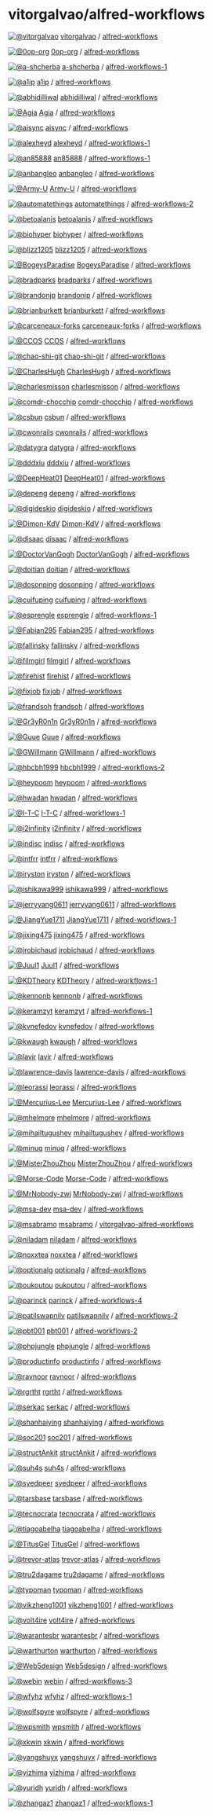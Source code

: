 # vitorgalvao/alfred-workflows

[![@vitorgalvao](https://avatars.githubusercontent.com/u/1699443?s=32&v=4)](https://github.com/vitorgalvao) [vitorgalvao](https://github.com/vitorgalvao) / [alfred-workflows]()

[![@0op-org](https://avatars.githubusercontent.com/u/52488989?s=32&v=4)](https://github.com/0op-org) [0op-org](https://github.com/0op-org) / [alfred-workflows](https://github.com/0op-org/alfred-workflows)

[![@a-shcherba](https://avatars.githubusercontent.com/u/65859377?s=32&v=4)](https://github.com/a-shcherba) [a-shcherba](https://github.com/a-shcherba) / [alfred-workflows-1](https://github.com/a-shcherba/alfred-workflows-1)

[![@a1ip](https://avatars.githubusercontent.com/u/177965?s=32&v=4)](https://github.com/a1ip) [a1ip](https://github.com/a1ip) / [alfred-workflows](https://github.com/a1ip/alfred-workflows)

[![@abhidilliwal](https://avatars.githubusercontent.com/u/1227363?s=32&v=4)](https://github.com/abhidilliwal) [abhidilliwal](https://github.com/abhidilliwal) / [alfred-workflows](https://github.com/abhidilliwal/alfred-workflows)

[![@Agia](https://avatars.githubusercontent.com/u/9097711?s=32&v=4)](https://github.com/Agia) [Agia](https://github.com/Agia) / [alfred-workflows](https://github.com/Agia/alfred-workflows)

[![@aisync](https://avatars.githubusercontent.com/u/35539815?s=32&v=4)](https://github.com/aisync) [aisync](https://github.com/aisync) / [alfred-workflows](https://github.com/aisync/alfred-workflows)

[![@alexheyd](https://avatars.githubusercontent.com/u/45838?s=32&v=4)](https://github.com/alexheyd) [alexheyd](https://github.com/alexheyd) / [alfred-workflows-1](https://github.com/alexheyd/alfred-workflows-1)

[![@an85888](https://avatars.githubusercontent.com/u/7319483?s=32&v=4)](https://github.com/an85888) [an85888](https://github.com/an85888) / [alfred-workflows-1](https://github.com/an85888/alfred-workflows-1)

[![@anbangleo](https://avatars.githubusercontent.com/u/22688892?s=32&v=4)](https://github.com/anbangleo) [anbangleo](https://github.com/anbangleo) / [alfred-workflows](https://github.com/anbangleo/alfred-workflows)

[![@Army-U](https://avatars.githubusercontent.com/u/11404005?s=32&v=4)](https://github.com/Army-U) [Army-U](https://github.com/Army-U) / [alfred-workflows](https://github.com/Army-U/alfred-workflows)

[![@automatethings](https://avatars.githubusercontent.com/u/50962244?s=32&v=4)](https://github.com/automatethings) [automatethings](https://github.com/automatethings) / [alfred-workflows-2](https://github.com/automatethings/alfred-workflows-2)

[![@betoalanis](https://avatars.githubusercontent.com/u/427690?s=32&v=4)](https://github.com/betoalanis) [betoalanis](https://github.com/betoalanis) / [alfred-workflows](https://github.com/betoalanis/alfred-workflows)

[![@biohyper](https://avatars.githubusercontent.com/u/15944048?s=32&v=4)](https://github.com/biohyper) [biohyper](https://github.com/biohyper) / [alfred-workflows](https://github.com/biohyper/alfred-workflows)

[![@blizz1205](https://avatars.githubusercontent.com/u/32128783?s=32&v=4)](https://github.com/blizz1205) [blizz1205](https://github.com/blizz1205) / [alfred-workflows](https://github.com/blizz1205/alfred-workflows)

[![@BogeysParadise](https://avatars.githubusercontent.com/u/60124578?s=32&v=4)](https://github.com/BogeysParadise) [BogeysParadise](https://github.com/BogeysParadise) / [alfred-workflows](https://github.com/BogeysParadise/alfred-workflows)

[![@bradparks](https://avatars.githubusercontent.com/u/185477?s=32&v=4)](https://github.com/bradparks) [bradparks](https://github.com/bradparks) / [alfred-workflows](https://github.com/bradparks/alfred-workflows)

[![@brandonjp](https://avatars.githubusercontent.com/u/199599?s=32&v=4)](https://github.com/brandonjp) [brandonjp](https://github.com/brandonjp) / [alfred-workflows](https://github.com/brandonjp/alfred-workflows)

[![@brianburkett](https://avatars.githubusercontent.com/u/1503764?s=32&v=4)](https://github.com/brianburkett) [brianburkett](https://github.com/brianburkett) / [alfred-workflows](https://github.com/brianburkett/alfred-workflows)

[![@carceneaux-forks](https://avatars.githubusercontent.com/u/51967532?s=32&v=4)](https://github.com/carceneaux-forks) [carceneaux-forks](https://github.com/carceneaux-forks) / [alfred-workflows](https://github.com/carceneaux-forks/alfred-workflows)

[![@CCOS](https://avatars.githubusercontent.com/u/2181735?s=32&v=4)](https://github.com/CCOS) [CCOS](https://github.com/CCOS) / [alfred-workflows](https://github.com/CCOS/alfred-workflows)

[![@chao-shi-git](https://avatars.githubusercontent.com/u/26860500?s=32&v=4)](https://github.com/chao-shi-git) [chao-shi-git](https://github.com/chao-shi-git) / [alfred-workflows](https://github.com/chao-shi-git/alfred-workflows)

[![@CharlesHugh](https://avatars.githubusercontent.com/u/10435400?s=32&v=4)](https://github.com/CharlesHugh) [CharlesHugh](https://github.com/CharlesHugh) / [alfred-workflows](https://github.com/CharlesHugh/alfred-workflows)

[![@charlesmisson](https://avatars.githubusercontent.com/u/5425145?s=32&v=4)](https://github.com/charlesmisson) [charlesmisson](https://github.com/charlesmisson) / [alfred-workflows](https://github.com/charlesmisson/alfred-workflows)

[![@comdr-chocchip](https://avatars.githubusercontent.com/u/61176214?s=32&v=4)](https://github.com/comdr-chocchip) [comdr-chocchip](https://github.com/comdr-chocchip) / [alfred-workflows](https://github.com/comdr-chocchip/alfred-workflows)

[![@csbun](https://avatars.githubusercontent.com/u/1468366?s=32&v=4)](https://github.com/csbun) [csbun](https://github.com/csbun) / [alfred-workflows](https://github.com/csbun/alfred-workflows)

[![@cwonrails](https://avatars.githubusercontent.com/u/4729979?s=32&v=4)](https://github.com/cwonrails) [cwonrails](https://github.com/cwonrails) / [alfred-workflows](https://github.com/cwonrails/alfred-workflows)

[![@datygra](https://avatars.githubusercontent.com/u/5335291?s=32&v=4)](https://github.com/datygra) [datygra](https://github.com/datygra) / [alfred-workflows](https://github.com/datygra/alfred-workflows)

[![@dddxiu](https://avatars.githubusercontent.com/u/20547399?s=32&v=4)](https://github.com/dddxiu) [dddxiu](https://github.com/dddxiu) / [alfred-workflows](https://github.com/dddxiu/alfred-workflows)

[![@DeepHeat01](https://avatars.githubusercontent.com/u/80650090?s=32&v=4)](https://github.com/DeepHeat01) [DeepHeat01](https://github.com/DeepHeat01) / [alfred-workflows](https://github.com/DeepHeat01/alfred-workflows)

[![@depeng](https://avatars.githubusercontent.com/u/7877050?s=32&v=4)](https://github.com/depeng) [depeng](https://github.com/depeng) / [alfred-workflows](https://github.com/depeng/alfred-workflows)

[![@digideskio](https://avatars.githubusercontent.com/u/14135456?s=32&v=4)](https://github.com/digideskio) [digideskio](https://github.com/digideskio) / [alfred-workflows](https://github.com/digideskio/alfred-workflows)

[![@Dimon-KdV](https://avatars.githubusercontent.com/u/54224927?s=32&v=4)](https://github.com/Dimon-KdV) [Dimon-KdV](https://github.com/Dimon-KdV) / [alfred-workflows](https://github.com/Dimon-KdV/alfred-workflows)

[![@disaac](https://avatars.githubusercontent.com/u/15255373?s=32&v=4)](https://github.com/disaac) [disaac](https://github.com/disaac) / [alfred-workflows](https://github.com/disaac/alfred-workflows)

[![@DoctorVanGogh](https://avatars.githubusercontent.com/u/324067?s=32&v=4)](https://github.com/DoctorVanGogh) [DoctorVanGogh](https://github.com/DoctorVanGogh) / [alfred-workflows](https://github.com/DoctorVanGogh/alfred-workflows)

[![@doitian](https://avatars.githubusercontent.com/u/35768?s=32&v=4)](https://github.com/doitian) [doitian](https://github.com/doitian) / [alfred-workflows](https://github.com/doitian/alfred-workflows)

[![@dosonping](https://avatars.githubusercontent.com/u/3782996?s=32&v=4)](https://github.com/dosonping) [dosonping](https://github.com/dosonping) / [alfred-workflows](https://github.com/dosonping/alfred-workflows)

[![@cuifuping](https://avatars.githubusercontent.com/u/59912422?s=32&v=4)](https://github.com/cuifuping) [cuifuping](https://github.com/cuifuping) / [alfred-workflows](https://github.com/cuifuping/alfred-workflows)

[![@esprengle](https://avatars.githubusercontent.com/u/22756112?s=32&v=4)](https://github.com/esprengle) [esprengle](https://github.com/esprengle) / [alfred-workflows-1](https://github.com/esprengle/alfred-workflows-1)

[![@Fabian295](https://avatars.githubusercontent.com/u/20317478?s=32&v=4)](https://github.com/Fabian295) [Fabian295](https://github.com/Fabian295) / [alfred-workflows](https://github.com/Fabian295/alfred-workflows)

[![@fallinsky](https://avatars.githubusercontent.com/u/8437295?s=32&v=4)](https://github.com/fallinsky) [fallinsky](https://github.com/fallinsky) / [alfred-workflows](https://github.com/fallinsky/alfred-workflows)

[![@filmgirl](https://avatars.githubusercontent.com/u/110683?s=32&v=4)](https://github.com/filmgirl) [filmgirl](https://github.com/filmgirl) / [alfred-workflows](https://github.com/filmgirl/alfred-workflows)

[![@firehist](https://avatars.githubusercontent.com/u/449520?s=32&v=4)](https://github.com/firehist) [firehist](https://github.com/firehist) / [alfred-workflows](https://github.com/firehist/alfred-workflows)

[![@fixjob](https://avatars.githubusercontent.com/u/13677025?s=32&v=4)](https://github.com/fixjob) [fixjob](https://github.com/fixjob) / [alfred-workflows](https://github.com/fixjob/alfred-workflows)

[![@frandsoh](https://avatars.githubusercontent.com/u/39488119?s=32&v=4)](https://github.com/frandsoh) [frandsoh](https://github.com/frandsoh) / [alfred-workflows](https://github.com/frandsoh/alfred-workflows)

[![@Gr3yR0n1n](https://avatars.githubusercontent.com/u/2173488?s=32&v=4)](https://github.com/Gr3yR0n1n) [Gr3yR0n1n](https://github.com/Gr3yR0n1n) / [alfred-workflows](https://github.com/Gr3yR0n1n/alfred-workflows)

[![@Guue](https://avatars.githubusercontent.com/u/11917408?s=32&v=4)](https://github.com/Guue) [Guue](https://github.com/Guue) / [alfred-workflows](https://github.com/Guue/alfred-workflows)

[![@GWillmann](https://avatars.githubusercontent.com/u/5655900?s=32&v=4)](https://github.com/GWillmann) [GWillmann](https://github.com/GWillmann) / [alfred-workflows](https://github.com/GWillmann/alfred-workflows)

[![@hbcbh1999](https://avatars.githubusercontent.com/u/1378193?s=32&v=4)](https://github.com/hbcbh1999) [hbcbh1999](https://github.com/hbcbh1999) / [alfred-workflows-2](https://github.com/hbcbh1999/alfred-workflows-2)

[![@heypoom](https://avatars.githubusercontent.com/u/4714175?s=32&v=4)](https://github.com/heypoom) [heypoom](https://github.com/heypoom) / [alfred-workflows](https://github.com/heypoom/alfred-workflows)

[![@hwadan](https://avatars.githubusercontent.com/u/66777?s=32&v=4)](https://github.com/hwadan) [hwadan](https://github.com/hwadan) / [alfred-workflows](https://github.com/hwadan/alfred-workflows)

[![@I-T-C](https://avatars.githubusercontent.com/u/39234197?s=32&v=4)](https://github.com/I-T-C) [I-T-C](https://github.com/I-T-C) / [alfred-workflows-1](https://github.com/I-T-C/alfred-workflows-1)

[![@i2infinity](https://avatars.githubusercontent.com/u/1700689?s=32&v=4)](https://github.com/i2infinity) [i2infinity](https://github.com/i2infinity) / [alfred-workflows](https://github.com/i2infinity/alfred-workflows)

[![@indisc](https://avatars.githubusercontent.com/u/2056255?s=32&v=4)](https://github.com/indisc) [indisc](https://github.com/indisc) / [alfred-workflows](https://github.com/indisc/alfred-workflows)

[![@intfrr](https://avatars.githubusercontent.com/u/548549?s=32&v=4)](https://github.com/intfrr) [intfrr](https://github.com/intfrr) / [alfred-workflows](https://github.com/intfrr/alfred-workflows)

[![@iryston](https://avatars.githubusercontent.com/u/1258460?s=32&v=4)](https://github.com/iryston) [iryston](https://github.com/iryston) / [alfred-workflows](https://github.com/iryston/alfred-workflows)

[![@ishikawa999](https://avatars.githubusercontent.com/u/14245262?s=32&v=4)](https://github.com/ishikawa999) [ishikawa999](https://github.com/ishikawa999) / [alfred-workflows](https://github.com/ishikawa999/alfred-workflows)

[![@jerryyang0611](https://avatars.githubusercontent.com/u/45359868?s=32&v=4)](https://github.com/jerryyang0611) [jerryyang0611](https://github.com/jerryyang0611) / [alfred-workflows](https://github.com/jerryyang0611/alfred-workflows)

[![@JiangYue1711](https://avatars.githubusercontent.com/u/4487621?s=32&v=4)](https://github.com/JiangYue1711) [JiangYue1711](https://github.com/JiangYue1711) / [alfred-workflows-1](https://github.com/JiangYue1711/alfred-workflows-1)

[![@jixing475](https://avatars.githubusercontent.com/u/10696315?s=32&v=4)](https://github.com/jixing475) [jixing475](https://github.com/jixing475) / [alfred-workflows](https://github.com/jixing475/alfred-workflows)

[![@jrobichaud](https://avatars.githubusercontent.com/u/12142702?s=32&v=4)](https://github.com/jrobichaud) [jrobichaud](https://github.com/jrobichaud) / [alfred-workflows](https://github.com/jrobichaud/alfred-workflows)

[![@Juul1](https://avatars.githubusercontent.com/u/43982716?s=32&v=4)](https://github.com/Juul1) [Juul1](https://github.com/Juul1) / [alfred-workflows](https://github.com/Juul1/alfred-workflows)

[![@KDTheory](https://avatars.githubusercontent.com/u/19588178?s=32&v=4)](https://github.com/KDTheory) [KDTheory](https://github.com/KDTheory) / [alfred-workflows-1](https://github.com/KDTheory/alfred-workflows-1)

[![@kennonb](https://avatars.githubusercontent.com/u/76159?s=32&v=4)](https://github.com/kennonb) [kennonb](https://github.com/kennonb) / [alfred-workflows](https://github.com/kennonb/alfred-workflows)

[![@keramzyt](https://avatars.githubusercontent.com/u/22238141?s=32&v=4)](https://github.com/keramzyt) [keramzyt](https://github.com/keramzyt) / [alfred-workflows-1](https://github.com/keramzyt/alfred-workflows-1)

[![@kvnefedov](https://avatars.githubusercontent.com/u/39134764?s=32&v=4)](https://github.com/kvnefedov) [kvnefedov](https://github.com/kvnefedov) / [alfred-workflows](https://github.com/kvnefedov/alfred-workflows)

[![@kwaugh](https://avatars.githubusercontent.com/u/5647403?s=32&v=4)](https://github.com/kwaugh) [kwaugh](https://github.com/kwaugh) / [alfred-workflows](https://github.com/kwaugh/alfred-workflows)

[![@lavir](https://avatars.githubusercontent.com/u/1274746?s=32&v=4)](https://github.com/lavir) [lavir](https://github.com/lavir) / [alfred-workflows](https://github.com/lavir/alfred-workflows)

[![@lawrence-davis](https://avatars.githubusercontent.com/u/61475836?s=32&v=4)](https://github.com/lawrence-davis) [lawrence-davis](https://github.com/lawrence-davis) / [alfred-workflows](https://github.com/lawrence-davis/alfred-workflows)

[![@leorassi](https://avatars.githubusercontent.com/u/5304051?s=32&v=4)](https://github.com/leorassi) [leorassi](https://github.com/leorassi) / [alfred-workflows](https://github.com/leorassi/alfred-workflows)

[![@Mercurius-Lee](https://avatars.githubusercontent.com/u/31580811?s=32&v=4)](https://github.com/Mercurius-Lee) [Mercurius-Lee](https://github.com/Mercurius-Lee) / [alfred-workflows](https://github.com/Mercurius-Lee/alfred-workflows)

[![@mhelmore](https://avatars.githubusercontent.com/u/314994?s=32&v=4)](https://github.com/mhelmore) [mhelmore](https://github.com/mhelmore) / [alfred-workflows](https://github.com/mhelmore/alfred-workflows)

[![@mihailtugushev](https://avatars.githubusercontent.com/u/15308581?s=32&v=4)](https://github.com/mihailtugushev) [mihailtugushev](https://github.com/mihailtugushev) / [alfred-workflows](https://github.com/mihailtugushev/alfred-workflows)

[![@minuq](https://avatars.githubusercontent.com/u/460656?s=32&v=4)](https://github.com/minuq) [minuq](https://github.com/minuq) / [alfred-workflows](https://github.com/minuq/alfred-workflows)

[![@MisterZhouZhou](https://avatars.githubusercontent.com/u/12710283?s=32&v=4)](https://github.com/MisterZhouZhou) [MisterZhouZhou](https://github.com/MisterZhouZhou) / [alfred-workflows](https://github.com/MisterZhouZhou/alfred-workflows)

[![@Morse-Code](https://avatars.githubusercontent.com/u/1439120?s=32&v=4)](https://github.com/Morse-Code) [Morse-Code](https://github.com/Morse-Code) / [alfred-workflows](https://github.com/Morse-Code/alfred-workflows)

[![@MrNobody-zwj](https://avatars.githubusercontent.com/u/52598544?s=32&v=4)](https://github.com/MrNobody-zwj) [MrNobody-zwj](https://github.com/MrNobody-zwj) / [alfred-workflows](https://github.com/MrNobody-zwj/alfred-workflows)

[![@msa-dev](https://avatars.githubusercontent.com/u/26695389?s=32&v=4)](https://github.com/msa-dev) [msa-dev](https://github.com/msa-dev) / [alfred-workflows](https://github.com/msa-dev/alfred-workflows)

[![@msabramo](https://avatars.githubusercontent.com/u/305268?s=32&v=4)](https://github.com/msabramo) [msabramo](https://github.com/msabramo) / [vitorgalvao-alfred-workflows](https://github.com/msabramo/vitorgalvao-alfred-workflows)

[![@niladam](https://avatars.githubusercontent.com/u/4151765?s=32&v=4)](https://github.com/niladam) [niladam](https://github.com/niladam) / [alfred-workflows](https://github.com/niladam/alfred-workflows)

[![@noxxtea](https://avatars.githubusercontent.com/u/6573270?s=32&v=4)](https://github.com/noxxtea) [noxxtea](https://github.com/noxxtea) / [alfred-workflows](https://github.com/noxxtea/alfred-workflows)

[![@optionalg](https://avatars.githubusercontent.com/u/205436?s=32&v=4)](https://github.com/optionalg) [optionalg](https://github.com/optionalg) / [alfred-workflows](https://github.com/optionalg/alfred-workflows)

[![@oukoutou](https://avatars.githubusercontent.com/u/31788860?s=32&v=4)](https://github.com/oukoutou) [oukoutou](https://github.com/oukoutou) / [alfred-workflows](https://github.com/oukoutou/alfred-workflows)

[![@parinck](https://avatars.githubusercontent.com/u/7147507?s=32&v=4)](https://github.com/parinck) [parinck](https://github.com/parinck) / [alfred-workflows-4](https://github.com/parinck/alfred-workflows-4)

[![@patilswapnilv](https://avatars.githubusercontent.com/u/1833516?s=32&v=4)](https://github.com/patilswapnilv) [patilswapnilv](https://github.com/patilswapnilv) / [alfred-workflows-2](https://github.com/patilswapnilv/alfred-workflows-2)

[![@pbt001](https://avatars.githubusercontent.com/u/25734894?s=32&v=4)](https://github.com/pbt001) [pbt001](https://github.com/pbt001) / [alfred-workflows-2](https://github.com/pbt001/alfred-workflows-2)

[![@phpjungle](https://avatars.githubusercontent.com/u/8136745?s=32&v=4)](https://github.com/phpjungle) [phpjungle](https://github.com/phpjungle) / [alfred-workflows](https://github.com/phpjungle/alfred-workflows)

[![@productinfo](https://avatars.githubusercontent.com/u/11316718?s=32&v=4)](https://github.com/productinfo) [productinfo](https://github.com/productinfo) / [alfred-workflows](https://github.com/productinfo/alfred-workflows)

[![@ravnoor](https://avatars.githubusercontent.com/u/4934310?s=32&v=4)](https://github.com/ravnoor) [ravnoor](https://github.com/ravnoor) / [alfred-workflows](https://github.com/ravnoor/alfred-workflows)

[![@rgrtht](https://avatars.githubusercontent.com/u/30683028?s=32&v=4)](https://github.com/rgrtht) [rgrtht](https://github.com/rgrtht) / [alfred-workflows](https://github.com/rgrtht/alfred-workflows)

[![@serkac](https://avatars.githubusercontent.com/u/54457971?s=32&v=4)](https://github.com/serkac) [serkac](https://github.com/serkac) / [alfred-workflows](https://github.com/serkac/alfred-workflows)

[![@shanhaiying](https://avatars.githubusercontent.com/u/1595652?s=32&v=4)](https://github.com/shanhaiying) [shanhaiying](https://github.com/shanhaiying) / [alfred-workflows](https://github.com/shanhaiying/alfred-workflows)

[![@soc201](https://avatars.githubusercontent.com/u/35974830?s=32&v=4)](https://github.com/soc201) [soc201](https://github.com/soc201) / [alfred-workflows](https://github.com/soc201/alfred-workflows)

[![@structAnkit](https://avatars.githubusercontent.com/u/1755786?s=32&v=4)](https://github.com/structAnkit) [structAnkit](https://github.com/structAnkit) / [alfred-workflows](https://github.com/structAnkit/alfred-workflows)

[![@suh4s](https://avatars.githubusercontent.com/u/34800145?s=32&v=4)](https://github.com/suh4s) [suh4s](https://github.com/suh4s) / [alfred-workflows](https://github.com/suh4s/alfred-workflows)

[![@syedpeer](https://avatars.githubusercontent.com/u/6520742?s=32&v=4)](https://github.com/syedpeer) [syedpeer](https://github.com/syedpeer) / [alfred-workflows](https://github.com/syedpeer/alfred-workflows)

[![@tarsbase](https://avatars.githubusercontent.com/u/33078987?s=32&v=4)](https://github.com/tarsbase) [tarsbase](https://github.com/tarsbase) / [alfred-workflows](https://github.com/tarsbase/alfred-workflows)

[![@tecnocrata](https://avatars.githubusercontent.com/u/709446?s=32&v=4)](https://github.com/tecnocrata) [tecnocrata](https://github.com/tecnocrata) / [alfred-workflows](https://github.com/tecnocrata/alfred-workflows)

[![@tiagoabelha](https://avatars.githubusercontent.com/u/6628290?s=32&v=4)](https://github.com/tiagoabelha) [tiagoabelha](https://github.com/tiagoabelha) / [alfred-workflows](https://github.com/tiagoabelha/alfred-workflows)

[![@TitusGel](https://avatars.githubusercontent.com/u/4028265?s=32&v=4)](https://github.com/TitusGel) [TitusGel](https://github.com/TitusGel) / [alfred-workflows](https://github.com/TitusGel/alfred-workflows)

[![@trevor-atlas](https://avatars.githubusercontent.com/u/5009188?s=32&v=4)](https://github.com/trevor-atlas) [trevor-atlas](https://github.com/trevor-atlas) / [alfred-workflows](https://github.com/trevor-atlas/alfred-workflows)

[![@tru2dagame](https://avatars.githubusercontent.com/u/1673006?s=32&v=4)](https://github.com/tru2dagame) [tru2dagame](https://github.com/tru2dagame) / [alfred-workflows](https://github.com/tru2dagame/alfred-workflows)

[![@typoman](https://avatars.githubusercontent.com/u/4546443?s=32&v=4)](https://github.com/typoman) [typoman](https://github.com/typoman) / [alfred-workflows](https://github.com/typoman/alfred-workflows)

[![@vikzheng1001](https://avatars.githubusercontent.com/u/31562492?s=32&v=4)](https://github.com/vikzheng1001) [vikzheng1001](https://github.com/vikzheng1001) / [alfred-workflows](https://github.com/vikzheng1001/alfred-workflows)

[![@volt4ire](https://avatars.githubusercontent.com/u/8772017?s=32&v=4)](https://github.com/volt4ire) [volt4ire](https://github.com/volt4ire) / [alfred-workflows](https://github.com/volt4ire/alfred-workflows)

[![@warantesbr](https://avatars.githubusercontent.com/u/853156?s=32&v=4)](https://github.com/warantesbr) [warantesbr](https://github.com/warantesbr) / [alfred-workflows](https://github.com/warantesbr/alfred-workflows)

[![@warthurton](https://avatars.githubusercontent.com/u/202251?s=32&v=4)](https://github.com/warthurton) [warthurton](https://github.com/warthurton) / [alfred-workflows](https://github.com/warthurton/alfred-workflows)

[![@Web5design](https://avatars.githubusercontent.com/u/391309?s=32&v=4)](https://github.com/Web5design) [Web5design](https://github.com/Web5design) / [alfred-workflows](https://github.com/Web5design/alfred-workflows)

[![@webin](https://avatars.githubusercontent.com/u/866055?s=32&v=4)](https://github.com/webin) [webin](https://github.com/webin) / [alfred-workflows-3](https://github.com/webin/alfred-workflows-3)

[![@wfyhz](https://avatars.githubusercontent.com/u/54161749?s=32&v=4)](https://github.com/wfyhz) [wfyhz](https://github.com/wfyhz) / [alfred-workflows-1](https://github.com/wfyhz/alfred-workflows-1)

[![@wolfspyre](https://avatars.githubusercontent.com/u/1680659?s=32&v=4)](https://github.com/wolfspyre) [wolfspyre](https://github.com/wolfspyre) / [alfred-workflows](https://github.com/wolfspyre/alfred-workflows)

[![@wpsmith](https://avatars.githubusercontent.com/u/817366?s=32&v=4)](https://github.com/wpsmith) [wpsmith](https://github.com/wpsmith) / [alfred-workflows](https://github.com/wpsmith/alfred-workflows)

[![@xkwin](https://avatars.githubusercontent.com/u/7046931?s=32&v=4)](https://github.com/xkwin) [xkwin](https://github.com/xkwin) / [alfred-workflows](https://github.com/xkwin/alfred-workflows)

[![@yangshuyx](https://avatars.githubusercontent.com/u/16552867?s=32&v=4)](https://github.com/yangshuyx) [yangshuyx](https://github.com/yangshuyx) / [alfred-workflows](https://github.com/yangshuyx/alfred-workflows)

[![@yizhima](https://avatars.githubusercontent.com/u/26159368?s=32&v=4)](https://github.com/yizhima) [yizhima](https://github.com/yizhima) / [alfred-workflows](https://github.com/yizhima/alfred-workflows)

[![@yuridh](https://avatars.githubusercontent.com/u/22660958?s=32&v=4)](https://github.com/yuridh) [yuridh](https://github.com/yuridh) / [alfred-workflows](https://github.com/yuridh/alfred-workflows)

[![@zhangaz1](https://avatars.githubusercontent.com/u/1219201?s=32&v=4)](https://github.com/zhangaz1) [zhangaz1](https://github.com/zhangaz1) / [alfred-workflows-1](https://github.com/zhangaz1/alfred-workflows-1)

